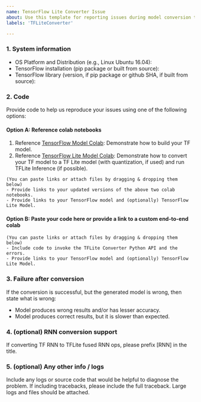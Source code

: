 ```yaml
---
name: TensorFlow Lite Converter Issue
about: Use this template for reporting issues during model conversion to TFLite
labels: 'TFLiteConverter'

---
```


### 1. System information

- OS Platform and Distribution (e.g., Linux Ubuntu 16.04):
- TensorFlow installation (pip package or built from source):
- TensorFlow library (version, if pip package or github SHA, if built from source):

### 2. Code

Provide code to help us reproduce your issues using one of the following options:

#### Option A: Reference colab notebooks

1)  Reference [TensorFlow Model Colab](https://colab.research.google.com/gist/ymodak/e96a4270b953201d5362c61c1e8b78aa/tensorflow-datasets.ipynb?authuser=1): Demonstrate how to build your TF model.
2)  Reference [TensorFlow Lite Model Colab](https://colab.research.google.com/gist/ymodak/0dfeb28255e189c5c48d9093f296e9a8/tensorflow-lite-debugger-colab.ipynb): Demonstrate how to convert your TF model to a TF Lite model (with quantization, if used) and run TFLite Inference (if possible).

```
(You can paste links or attach files by dragging & dropping them below)
- Provide links to your updated versions of the above two colab notebooks.
- Provide links to your TensorFlow model and (optionally) TensorFlow Lite Model.
```

#### Option B: Paste your code here or provide a link to a custom end-to-end colab

```
(You can paste links or attach files by dragging & dropping them below)
- Include code to invoke the TFLite Converter Python API and the errors.
- Provide links to your TensorFlow model and (optionally) TensorFlow Lite Model.
```

### 3. Failure after conversion
If the conversion is successful, but the generated model is wrong, then state what is wrong:

- Model produces wrong results and/or has lesser accuracy.
- Model produces correct results, but it is slower than expected.

### 4. (optional) RNN conversion support
If converting TF RNN to TFLite fused RNN ops, please prefix [RNN] in the title.

### 5. (optional) Any other info / logs
Include any logs or source code that would be helpful to diagnose the problem. If including tracebacks, please include the full traceback. Large logs and files should be attached.
